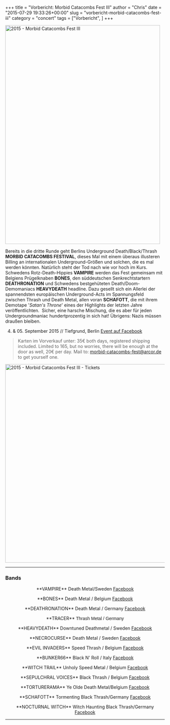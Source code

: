 +++
title = "Vorbericht: Morbid Catacombs Fest III"
author = "Chris"
date = "2015-07-29 19:33:26+00:00"
slug = "vorbericht-morbid-catacombs-fest-iii"
category = "concert"
tags = ["Vorbericht", ]
+++

<img class="aligncenter size-large wp-image-14692" src="http://necroslaughter.de/wp-content/uploads/2015/07/2015-Morbid-Catacombs-Fest-III-489x690.jpg" alt="2015 - Morbid Catacombs Fest III" width="489" height="690" />

Bereits in die dritte Runde geht Berlins Underground Death/Black/Thrash **MORBID CATACOMBS FESTIVAL**, dieses Mal mit einem überaus illusteren Billing an internationalen Underground-Größen und solchen, die es mal werden könnten. Natürlich steht der Tod nach wie vor hoch im Kurs. Schwedens Rotz-Death-Hippies **VAMPIRE** werden das Fest gemeinsam mit Belgiens Prügelknaben **BONES**, den süddeutschen Senkrechtstartern **DEATHRONATION** und Schwedens bestgehüteten Death/Doom-Demomaniacs **HEAVYDEATH** headline. Dazu gesellt sich ein Allerlei der spannendsten europäischen Underground-Acts im Spannungsfeld zwischen Thrash und Death Metal, allen voran **SCHAFOTT**, die mit ihrem Demotape '_Satan's Throne_' eines der Highlights der letzten Jahre veröffentlichten.  Sicher, eine harsche Mischung, die es aber für jeden Undergroundmaniac hundertprozentig in sich hat!
Übrigens: Nazis müssen draußen bleiben.

04. &amp; 05. September 2015 // Tiefgrund, Berlin
<a href="https://www.facebook.com/MorbidCatacombsFest?">Event auf Facebook</a>
<blockquote>Karten im Vorverkauf unter:
35€ both days, registered shipping included.
Limited to 165, but no worries, there will be enough at the door as well, 20€ per day.
Mail to: <a href="mailto:morbid-catacombs-fest@arcor.de">morbid-catacombs-fest@arcor.de</a> to get yourself one.</blockquote>
<img class="aligncenter size-full wp-image-14694" src="http://necroslaughter.de/wp-content/uploads/2015/07/2015-Morbid-Catacombs-Fest-III-Tickets.jpg" alt="2015 - Morbid Catacombs Fest III - Tickets" width="626" height="626" />

---

<h3>Bands</h3>
<p align="center">**VAMPIRE**
Death Metal/Sweden<span class="text_exposed_show">
<a href="https://www.facebook.com/vampiretheband">Facebook</a></span></p>
<p align="center">**BONES**
Death Metal / Belgium
<a class="profileLink" href="https://www.facebook.com/pages/Bones-Death-Metal/148871445266066" data-hovercard="/ajax/hovercard/page.php?id=148871445266066">Facebook</a></p>
<p align="center">**DEATHRONATION**
Death Metal / Germany
<a href="https://www.facebook.com/deathronation?fref=ts">Facebook</a></p>
<p align="center">**TRACER**
<span style="font-family: Arial;">Thrash Metal / Germany</span></p>
<p align="center">**HEAVYDEATH**
Downtuned Deathmetal / Sweden
<a href="https://www.facebook.com/heavydeathofficial">Facebook</a></p>
<p align="center">**NECROCURSE**
Death Metal / Sweden
<a href="https://www.facebook.com/necrocurse">Facebook</a></p>
<p align="center">**EVIL INVADERS**
Speed Thrash / Belgium
<a href="https://www.facebook.com/evilinvaders">Facebook</a></p>
<p align="center">**BUNKER66**
Black N' Roll / Italy
<a href="https://www.facebook.com/Bunker66">Facebook</a></p>
<p align="center">**WITCH TRAIL**
Unholy Speed Metal / Belgium
<a href="https://www.facebook.com/WitchTrail">Facebook</a></p>
<p align="center">**SEPULCHRAL VOICES**
Black Thrash / Belgium
<a href="https://www.facebook.com/SepulchralVoices">Facebook</a></p>
<p align="center">**TORTURERAMA**
Ye Olde Death Metal/Belgium
<a href="https://www.facebook.com/Torturerama">Facebook</a></p>
<p align="center">**SCHAFOTT**
Tormenting Black Thrash/Germany
<a class="profileLink" href="https://www.facebook.com/pages/Schafott/317115871723020" data-hovercard="/ajax/hovercard/page.php?id=317115871723020">Facebook</a></p>
<p align="center">**NOCTURNAL WITCH**
Witch Haunting Black Thrash/Germany
<a href="https://www.facebook.com/NW666">Facebook</a></p>


---

